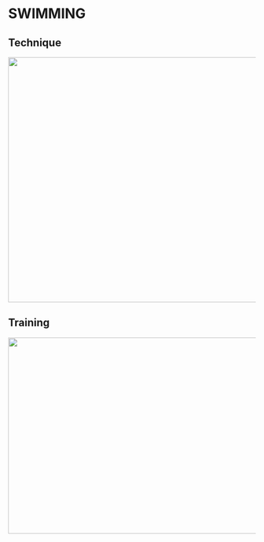 # SWIMMING
## Technique
<img src="http://cen.acs.org/content/dam/cen/94/31/09431-cover-openercxd.jpg" width="600" height="500">

## Training
<img src="https://pixnio.com/free-images/2017/05/15/2017-05-15-17-36-28.jpg" width="600" height="400">
